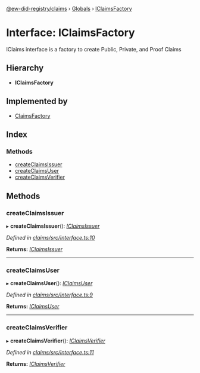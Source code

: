 [@ew-did-registry/claims](../README.md) › [Globals](../globals.md) › [IClaimsFactory](iclaimsfactory.md)

# Interface: IClaimsFactory

IClaims interface is a factory to create Public, Private, and Proof Claims

## Hierarchy

* **IClaimsFactory**

## Implemented by

* [ClaimsFactory](../classes/claimsfactory.md)

## Index

### Methods

* [createClaimsIssuer](iclaimsfactory.md#createclaimsissuer)
* [createClaimsUser](iclaimsfactory.md#createclaimsuser)
* [createClaimsVerifier](iclaimsfactory.md#createclaimsverifier)

## Methods

###  createClaimsIssuer

▸ **createClaimsIssuer**(): *[IClaimsIssuer](iclaimsissuer.md)*

*Defined in [claims/src/interface.ts:10](https://github.com/energywebfoundation/ew-did-registry/blob/c54c7fe/packages/claims/src/interface.ts#L10)*

**Returns:** *[IClaimsIssuer](iclaimsissuer.md)*

___

###  createClaimsUser

▸ **createClaimsUser**(): *[IClaimsUser](iclaimsuser.md)*

*Defined in [claims/src/interface.ts:9](https://github.com/energywebfoundation/ew-did-registry/blob/c54c7fe/packages/claims/src/interface.ts#L9)*

**Returns:** *[IClaimsUser](iclaimsuser.md)*

___

###  createClaimsVerifier

▸ **createClaimsVerifier**(): *[IClaimsVerifier](iclaimsverifier.md)*

*Defined in [claims/src/interface.ts:11](https://github.com/energywebfoundation/ew-did-registry/blob/c54c7fe/packages/claims/src/interface.ts#L11)*

**Returns:** *[IClaimsVerifier](iclaimsverifier.md)*
